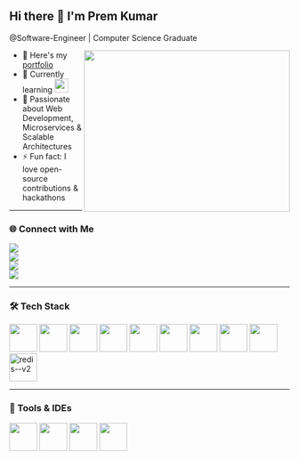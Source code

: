 ## Hi there 👋 I'm Prem Kumar
 @Software-Engineer | Computer Science Graduate

<img align="right" width="370" height="290" src="https://user-images.githubusercontent.com/74038190/212750996-938b257b-266c-45a7-9af7-655341c0f58b.gif">

- 🔭 Here's my [portfolio](https://premkumar-s.web.app/)  
- 🌱 Currently learning <img height="25" width="25"  src="https://avatars.githubusercontent.com/u/64235328?s=200&v=4"/>
- 🚀 Passionate about Web Development, Microservices & Scalable Architectures  
- ⚡ Fun fact: I love open-source contributions & hackathons  

---

### 🌐 Connect with Me  
[<img src="https://img.shields.io/badge/Twitter-1DA1F2?style=for-the-badge&logo=twitter&logoColor=white" />](https://twitter.com/)  
[<img src="https://img.shields.io/badge/LinkedIn-0077B5?style=for-the-badge&logo=linkedin&logoColor=white" />](https://www.linkedin.com/in/prem-kumar-s-267a73216/)  
[<img src="https://img.shields.io/badge/GitHub-181717?style=for-the-badge&logo=github&logoColor=white" />](https://github.com/Premkumarwebdeveloper)  
[<img src="https://img.shields.io/badge/Instagram-E4405F?style=for-the-badge&logo=instagram&logoColor=white" />](https://www.instagram.com/)  

---

### 🛠 Tech Stack  
<img height="50" src="https://img.icons8.com/color/48/000000/javascript.png"/> <img height="50" src="https://img.icons8.com/color/48/000000/react-native.png"/> <img height="50" src="https://img.icons8.com/color/48/000000/nodejs.png"/> <img height="50" src="https://img.icons8.com/color/48/000000/mongodb.png"/> <img height="50" src="https://img.icons8.com/color/48/000000/mysql-logo.png"/> <img height="50" src="https://img.icons8.com/color/48/000000/html-5.png"/> <img height="50" src="https://img.icons8.com/color/48/000000/css3.png"/> <img height="50" src="https://img.icons8.com/color/48/000000/bootstrap.png"/> 
<img height="50" src="https://img.icons8.com/color/48/000000/tailwind_css.png"/> <img height="50" src="https://img.icons8.com/color/48/redis--v2.png" alt="redis--v2"/>

---

### 🔧 Tools & IDEs  
<img height="50" src="https://img.icons8.com/color/48/000000/visual-studio-code-2019.png"/> <img height="50" src="https://img.icons8.com/color/48/000000/git.png"/> <img height="50" src="https://img.icons8.com/color/48/000000/github.png"/> <img height="50" src="https://img.icons8.com/color/48/000000/figma.png"/> 

